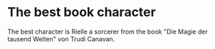 # The best book character

The best character is Rielle a sorcerer from the book "Die Magie der tausend Welten" von Trudi Canavan.